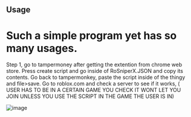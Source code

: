 ## Usage

# Such a simple program yet has so many usages.

Step 1, go to tampermoney after getting the extention from chrome web store.
Press create script and go inside of RoSniperX.JSON and copy its contents.
Go back to tampermonkey, paste the script inside of the thingy and file>save.
Go to roblox.com and check a server to see if it works,
( USER HAS TO BE IN A CERTAIN GAME YOU CHECK IT WONT LET YOU JOIN UNLESS YOU USE THE SCRIPT IN THE GAME THE USER IS IN)

![image](https://github.com/shezan78/RoSniperX/assets/97002070/a203de96-b5d9-48de-91de-5eb1e808a503)
